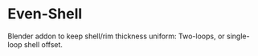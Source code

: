 # Even-Shell
Blender addon to keep shell/rim thickness uniform: Two-loops, or single-loop shell offset.
